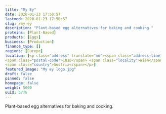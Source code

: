 ```yaml
---
title: "My Ey"
date: 2020-01-23 17:50:57
lastmod: 2020-01-23 17:50:57
slug: /my-ey
description: "Plant-based egg alternatives for baking and cooking."
proteins: [Plant-Based]
products: [Eggs]
business: [Production]
finance_type: []
regions: [Europe]
location: [<p class="address" translate="no"><span class="address-line1">Stephansplatz</span><br>
<span class="postal-code">1010</span> <span class="locality">Wien</span><br>
<span class="country">Austria</span></p>]
featured_image: "My ey logo.jpg"
draft: false
pinned: false
homepage: false
weight: 5000
uuid: 5778
---
```

<p>Plant-based egg alternatives for baking and cooking.</p>
